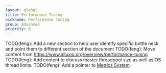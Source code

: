 ```yaml
---
layout: global
title: Performance Tuning
nickname: Performance Tuning
group: Advanced
priority: 0
---
```

TODO(feng): Add a new section to help user identify specific bottle neck and point them to different section of the document
TODO(feng): Move content from https://www.alluxio.org/overview/performance-tuning
TODO(feng): Add content to discuss master threadpool size as well as OS thread limits.
TODO(feng): Add a pointer to [Metrics System](https://www.alluxio.org/docs/master/en/Metrics-System.html)
